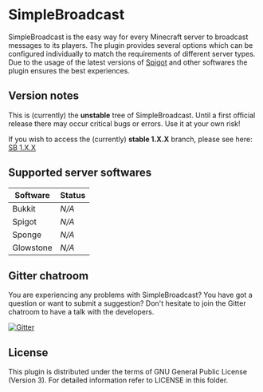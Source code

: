 SimpleBroadcast
===============

SimpleBroadcast is the easy way for every Minecraft server to broadcast messages to its players. The plugin provides several options which can be configured individually to match the requirements of different server types. Due to the usage of the latest versions of [Spigot](https://spigotmc.org) and other softwares the plugin ensures the best experiences.

Version notes
-------------

This is (currently) the **unstable** tree of SimpleBroadcast. Until a first official release there may occur critical bugs or errors. Use it at your own risk!

If you wish to access the (currently) **stable 1.X.X** branch, please see here: [SB 1.X.X](https://github.com/SimpleBroadcast/SimpleBroadcast/tree/1.X.X)

Supported server softwares
--------------------------

| Software | Status |
| -------- | ------ |
| Bukkit | *N/A* |
| Spigot | *N/A* |
| Sponge | *N/A* |
| Glowstone | *N/A* |

Gitter chatroom
---------------

You are experiencing any problems with SimpleBroadcast? You have got a question or want to submit a suggestion? Don't hesitate to join the Gitter chatroom to have a talk with the developers.

[![Gitter](https://badges.gitter.im/Join%20Chat.svg)](https://gitter.im/SimpleBroadcast/SimpleBroadcast)

License
-------

This plugin is distributed under the terms of GNU General Public License (Version 3).
For detailed information refer to LICENSE in this folder.
